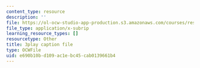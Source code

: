 ```yaml
---
content_type: resource
description: ''
file: https://ol-ocw-studio-app-production.s3.amazonaws.com/courses/res-ll-005-mathematics-of-big-data-and-machine-learning-january-iap-2020/e690b10bd109ac1ebc45cab0139661b4_zkcj6JrhGy8.srt
file_type: application/x-subrip
learning_resource_types: []
resourcetype: Other
title: 3play caption file
type: OCWFile
uid: e690b10b-d109-ac1e-bc45-cab0139661b4
---
```

